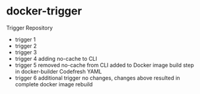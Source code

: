 # docker-trigger
Trigger Repository

- trigger 1
- trigger 2
- trigger 3
- trigger 4 adding no-cache to CLI
- trigger 5 removed no-cache from CLI added to Docker image build step in docker-builder Codefresh YAML
- trigger 6 additional trigger no changes, changes above resulted in complete docker image rebuild
